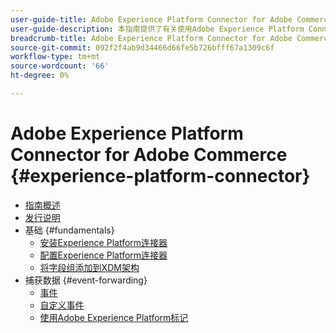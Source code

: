 ```yaml
---
user-guide-title: Adobe Experience Platform Connector for Adobe Commerce
user-guide-description: 本指南提供了有关使用Adobe Experience Platform Connector for Adobe Commerce的详细说明。
breadcrumb-title: Adobe Experience Platform Connector for Adobe Commerce
source-git-commit: 092f2f4ab9d34466d66fe5b726bfff67a1309c6f
workflow-type: tm+mt
source-wordcount: '66'
ht-degree: 0%

---
```


# Adobe Experience Platform Connector for Adobe Commerce {#experience-platform-connector}

- [指南概述](overview.md)
- [发行说明](release-notes.md)
- 基础 {#fundamentals}
   - [安装Experience Platform连接器](install.md)
   - [配置Experience Platform连接器](connect-data.md)
   - [将字段组添加到XDM架构](update-xdm.md)
- 捕获数据 {#event-forwarding}
   - [事件](events.md)
   - [自定义事件](custom-events.md)
   - [使用Adobe Experience Platform标记](using-tags.md)
